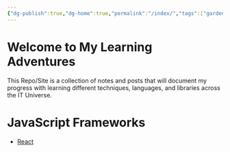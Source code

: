 ```yaml
---
{"dg-publish":true,"dg-home":true,"permalink":"/index/","tags":["gardenEntry"],"dgPassFrontmatter":true,"noteIcon":""}
---
```


# Welcome to My Learning Adventures
This Repo/Site is a collection of notes and posts that will document my progress with learning different techniques, languages, and libraries across the IT Universe.

# JavaScript Frameworks
- [React](React%20Indexs.md)
